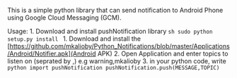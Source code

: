 This is a simple python library that can send notification to Android Phone using Google Cloud Messaging (GCM).

Usage:
	1. Download and install pushNotification library
	```sh
	sudo python setup.py install
	```
	1. Download and install the [https://github.com/mkalioby/Python_Notifications/blob/master/Applications/Android/Notifier.apk](Android APK) 
	2. Open Application and enter topics to listen on (seprated by ,) e.g warning,mkalioby
	3. in your python code, write
	```python
	import pushNotification
	pushNotification.push(MESSAGE,TOPIC)
	```
	
